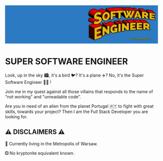 ![Super Software Engineer header image](https://github.com/wmanica/wmanica/blob/master/blob/header.jpg?raw=true)

# SUPER SOFTWARE ENGINEER

Look, up in the sky 🏙, it's a bird 🐦? It's a plane ✈️? No, it's the Super Software Engineer 🦸‍♂️ ! 

Join me in my quest against all those villains that responds to the name of “not working" and "unreadable code”.

Are you in need of an alien from the planet Portugal 🇵🇹 to fight with great skills, towards your  project? Then I am the Full Stack Developer you are looking for.


## ⚠️ DISCLAIMERS ⚠️

🌃 Currently living in the Metropolis of Warsaw.

❎ No kryptonite equivalent known.

